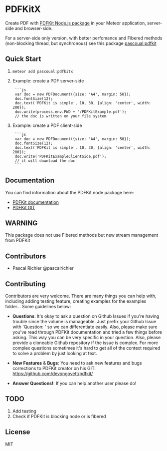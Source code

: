PDFKitX
============

Create PDF with [PDFKit Node.js package](https://www.npmjs.com/package/pdfkit) in your Meteor application, server-side and browser-side.

For a server-side only version, with better perfomance and Fibered methods
(non-blocking thread, but synchronous) see this package
[pascoual:pdfkit](https://github.com/pascoual/meteor-pdfkit)

## Quick Start
1. `meteor add pascoual:pdfkitx`
2. Example: create a PDF server-side 

        ```js
        var doc = new PDFDocument({size: 'A4', margin: 50});
        doc.fontSize(12);
        doc.text('PDFKit is simple', 10, 30, {align: 'center', width: 200});
        doc.write(process.env.PWD + '/PDFKitExample.pdf');
        // the doc is written on your file system
3. Example: create a PDF client-side 

        ```js
        var doc = new PDFDocument({size: 'A4', margin: 50});
        doc.fontSize(12);
        doc.text('PDFKit is simple', 10, 30, {align: 'center', width: 200});
        doc.write('PDFKitExampleClientSide.pdf');
        // it will download the doc
        ```

## Documentation
You can find information about the PDFKit node package here:
* [PDFKit
  documentation](https://github.com/devongovett/pdfkit/docs)
* [PDFKit
  GIT](https://github.com/devongovett/pdfkit/)

## WARNING
This package does not use Fibered methods but new stream management from PDFKit

## Contributors
* Pascal Richier @pascalrichier

## Contributing
Contributors are very welcome. There are many things you can help with,
including adding testing feature, creating examples for the examples folder...
Some guidelines below:

* **Questions**: It's okay to ask a question on Github Issues if you're
  having trouble since the volume is manageable. Just prefix your Github Issue with
  'Question: ' so we can differentiate easily. Also, please make sure you've read through
  PDFKit documentation and tried a few things before asking. This way you can be very
  specific in your question. Also, please provide a cloneable Github repository
  if the issue is complex. For more complex questions sometimes it's hard to get all of the context
  required to solve a problem by just looking at text.

* **New Features** & **Bugs**: You need to ask new features and bugs corrections to PDFKit creator
  on his GIT: https://github.com/devongovett/pdfkit/

* **Answer Questions!**: If you can help another user please do!

## TODO
1. Add testing
2. Check if PDFKit is blocking node or is fibered

## License
MIT

